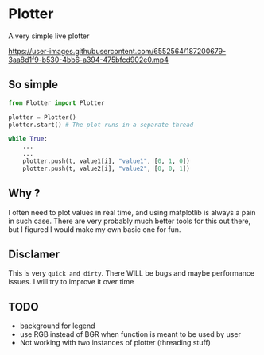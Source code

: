 # Plotter

A  very simple live plotter

https://user-images.githubusercontent.com/6552564/187200679-3aa8d1f9-b530-4bb6-a394-475bfcd902e0.mp4
## So simple

```python
from Plotter import Plotter

plotter = Plotter()
plotter.start() # The plot runs in a separate thread

while True:
    ...
    ...
    plotter.push(t, value1[i], "value1", [0, 1, 0])
    plotter.push(t, value2[i], "value2", [0, 0, 1])
```

## Why ?

I often need to plot values in real time, and using matplotlib is always a pain in such case. There are very probably much better tools for this out there, but I figured I would make my own basic one for fun.

## Disclamer 

This is very `quick and dirty`. There WILL be bugs and maybe performance issues. I will try to improve it over time

## TODO
- background for legend
- use RGB instead of BGR when function is meant to be used by user
- Not working with two instances of plotter (threading stuff)
